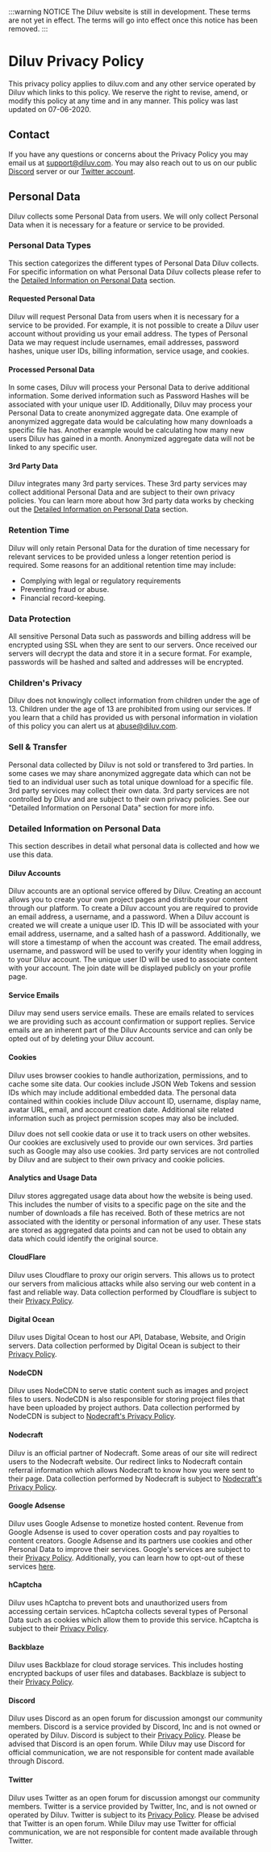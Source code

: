 :::warning NOTICE
The Diluv website is still in development. These terms are not yet in effect. The terms will go into effect once this notice has been removed.
:::

# Diluv Privacy Policy

This privacy policy applies to diluv.com and any other service operated by Diluv which links to this policy. We reserve the right to revise, amend, or modify this policy at any time and in any manner. This policy was last updated on 07-06-2020.

## Contact

If you have any questions or concerns about the Privacy Policy you may email us at support@diluv.com. You may also reach out to us on our public [Discord](https://discord.diluv.com) server or our [Twitter account](https://twitter.com/DiluvMods).

## Personal Data

Diluv collects some Personal Data from users. We will only collect Personal Data when it is necessary for a feature or service to be provided.

### Personal Data Types

This section categorizes the different types of Personal Data Diluv collects. For specific information on what Personal Data Diluv collects please refer to the [Detailed Information on Personal Data]() section.

#### Requested Personal Data

Diluv will request Personal Data from users when it is necessary for a service to be provided. For example, it is not possible to create a Diluv user account without providing us your email address. The types of Personal Data we may request include usernames, email addresses, password hashes, unique user IDs, billing information, service usage, and cookies.

#### Processed Personal Data

In some cases, Diluv will process your Personal Data to derive additional information. Some derived information such as Password Hashes will be associated with your unique user ID. Additionally, Diluv may process your Personal Data to create anonymized aggregate data. One example of anonymized aggregate data would be calculating how many downloads a specific file has. Another example would be calculating how many new users Diluv has gained in a month. Anonymized aggregate data will not be linked to any specific user.

#### 3rd Party Data

Diluv integrates many 3rd party services. These 3rd party services may collect additional Personal Data and are subject to their own privacy policies. You can learn more about how 3rd party data works by checking out the [Detailed Information on Personal Data]() section.

### Retention Time

Diluv will only retain Personal Data for the duration of time necessary for relevant services to be provided unless a longer retention period is required. Some reasons for an additional retention time may include:

-   Complying with legal or regulatory requirements
-   Preventing fraud or abuse.
-   Financial record-keeping.

### Data Protection

All sensitive Personal Data such as passwords and billing address will be encrypted using SSL when they are sent to our servers. Once received our servers will decrypt the data and store it in a secure format. For example, passwords will be hashed and salted and addresses will be encrypted.

### Children's Privacy

Diluv does not knowingly collect information from children under the age of 13. Children under the age of 13 are prohibited from using our services. If you learn that a child has provided us with personal information in violation of this policy you can alert us at abuse@diluv.com.

### Sell & Transfer

Personal data collected by Diluv is not sold or transfered to 3rd parties. In some cases we may share anonymized aggregate data which can not be tied to an individual user such as total unique download for a specific file. 3rd party services may collect their own data. 3rd party services are not controlled by Diluv and are subject to their own privacy policies. See our "Detailed Information on Personal Data" section for more info.

### Detailed Information on Personal Data

This section describes in detail what personal data is collected and how we use this data.

#### Diluv Accounts

Diluv accounts are an optional service offered by Diluv. Creating an account allows you to create your own project pages and distribute your content through our platform. To create a Diluv account you are required to provide an email address, a username, and a password. When a Diluv account is created we will create a unique user ID. This ID will be associated with your email address, username, and a salted hash of a password. Additionally, we will store a timestamp of when the account was created. The email address, username, and password will be used to verify your identity when logging in to your Diluv account. The unique user ID will be used to associate content with your account. The join date will be displayed publicly on your profile page.

#### Service Emails

Diluv may send users service emails. These are emails related to services we are providing such as account confirmation or support replies. Service emails are an inherent part of the Diluv Accounts service and can only be opted out of by deleting your Diluv account.

#### Cookies

Diluv uses browser cookies to handle authorization, permissions, and to cache some site data. Our cookies include JSON Web Tokens and session IDs which may include additional embedded data. The personal data contained within cookies include Diluv account ID, username, display name, avatar URL, email, and account creation date. Additional site related information such as project permission scopes may also be included.

Diluv does not sell cookie data or use it to track users on other websites. Our cookies are exclusively used to provide our own services. 3rd parties such as Google may also use cookies. 3rd party services are not controlled by Diluv and are subject to their own privacy and cookie policies.

#### Analytics and Usage Data

Diluv stores aggregated usage data about how the website is being used. This includes the number of visits to a specific page on the site and the number of downloads a file has received. Both of these metrics are not associated with the identity or personal information of any user. These stats are stored as aggregated data points and can not be used to obtain any data which could identify the original source.

#### CloudFlare

Diluv uses Cloudflare to proxy our origin servers. This allows us to protect our servers from malicious attacks while also serving our web content in a fast and reliable way. Data collection performed by Cloudflare is subject to their [Privacy Policy](https://www.cloudflare.com/privacypolicy/).

#### Digital Ocean

Diluv uses Digital Ocean to host our API, Database, Website, and Origin servers. Data collection performed by Digital Ocean is subject to their [Privacy Policy](https://www.digitalocean.com/legal/privacy-policy/).

#### NodeCDN

Diluv uses NodeCDN to serve static content such as images and project files to users. NodeCDN is also responsible for storing project files that have been uploaded by project authors. Data collection performed by NodeCDN is subject to [Nodecraft's Privacy Policy](https://nodecraft.com/legal/privacy-policy).

#### Nodecraft

Diluv is an official partner of Nodecraft. Some areas of our site will redirect users to the Nodecraft website. Our redirect links to Nodecraft contain referral information which allows Nodecraft to know how you were sent to their page. Data collection performed by Nodecraft is subject to [Nodecraft's Privacy Policy](https://nodecraft.com/legal/privacy-policy).

#### Google Adsense

Diluv uses Google Adsense to monetize hosted content. Revenue from Google Adsense is used to cover operation costs and pay royalties to content creators. Google Adsense and its partners use cookies and other Personal Data to improve their services. Google's services are subject to their [Privacy Policy](https://policies.google.com/privacy?hl=en). Additionally, you can learn how to opt-out of these services [here](https://tools.google.com/dlpage/gaoptout?hl=en).

#### hCaptcha

Diluv uses hCaptcha to prevent bots and unauthorized users from accessing certain services. hCaptcha collects several types of Personal Data such as cookies which allow them to provide this service. hCaptcha is subject to their [Privacy Policy](https://www.hcaptcha.com/privacy).

#### Backblaze

Diluv uses Backblaze for cloud storage services. This includes hosting encrypted backups of user files and databases. Backblaze is subject to their [Privacy Policy](https://www.backblaze.com/company/privacy.html).

#### Discord

Diluv uses Discord as an open forum for discussion amongst our community members. Discord is a service provided by Discord, Inc and is not owned or operated by Diluv. Discord is subject to their [Privacy Policy](https://discord.com/privacy). Please be advised that Discord is an open forum. While Diluv may use Discord for official communication, we are not responsible for content made available through Discord.

#### Twitter

Diluv uses Twitter as an open forum for discussion amongst our community members. Twitter is a service provided by Twitter, Inc, and is not owned or operated by Diluv. Twitter is subject to its [Privacy Policy](https://twitter.com/en/privacy). Please be advised that Twitter is an open forum. While Diluv may use Twitter for official communication, we are not responsible for content made available through Twitter.
